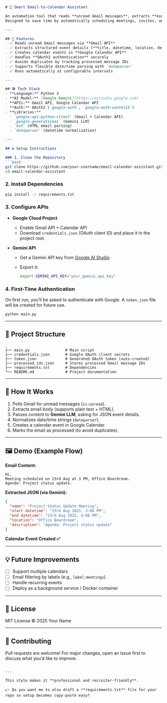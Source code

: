 ````markdown
# 📅 Smart Email-to-Calendar Assistant

An automation tool that reads **unread Gmail messages**, extracts **event details** using **Google Gemini AI**, and creates corresponding events in **Google Calendar**.  
Designed to save time by automatically scheduling meetings, invites, and reminders directly from your inbox.

---

## 🚀 Features
- ✅ Reads unread Gmail messages via **Gmail API**  
- ✅ Extracts structured event details (**title, datetime, location, description**) from unstructured text using **Gemini LLM**  
- ✅ Creates calendar events in **Google Calendar API**  
- ✅ Handles **OAuth2 authentication** securely  
- ✅ Avoids duplicates by tracking processed message IDs  
- ✅ Supports flexible date/time parsing with `dateparser`  
- ✅ Runs automatically at configurable intervals  

---

## 🛠️ Tech Stack
- **Language:** Python 3  
- **AI Model:** [Google Gemini](https://aistudio.google.com)  
- **APIs:** Gmail API, Google Calendar API  
- **Auth:** OAuth2 (`google-auth`, `google-auth-oauthlib`)  
- **Libraries:**  
  - `google-api-python-client` (Gmail + Calendar API)  
  - `google.generativeai` (Gemini LLM)  
  - `bs4` (HTML email parsing)  
  - `dateparser` (datetime normalization)  

---

## ⚙️ Setup Instructions

### 1. Clone the Repository
```bash
git clone https://github.com/your-username/email-calendar-assistant.git
cd email-calendar-assistant
````

### 2. Install Dependencies

```bash
pip install -r requirements.txt
```

### 3. Configure APIs

* **Google Cloud Project**

  * Enable Gmail API + Calendar API
  * Download `credentials.json` (OAuth client ID) and place it in the project root.

* **Gemini API**

  * Get a Gemini API key from [Google AI Studio](https://aistudio.google.com/app/apikey).
  * Export it:

    ```bash
    export GEMINI_API_KEY="your_gemini_api_key"
    ```

### 4. First-Time Authentication

On first run, you’ll be asked to authenticate with Google. A `token.json` file will be created for future use.

```bash
python main.py
```

---

## 📂 Project Structure

```
.
├── main.py                # Main script
├── credentials.json       # Google OAuth client secrets
├── token.json             # Generated OAuth token (auto-created)
├── processed_ids.json     # Stores processed Gmail message IDs
├── requirements.txt       # Dependencies
└── README.md              # Project documentation
```

---

## 🧩 How It Works

1. Polls Gmail for unread messages (`is:unread`).
2. Extracts email body (supports plain text + HTML).
3. Passes content to **Gemini LLM**, asking for JSON event details.
4. Normalizes date/time strings (`dateparser`).
5. Creates a calendar event in Google Calendar.
6. Marks the email as processed (to avoid duplicates).

---

## 🖼️ Demo (Example Flow)

**Email Content:**

```
Hi,
Meeting scheduled on 23rd Aug at 3 PM, Office Boardroom.
Agenda: Project status update.
```

**Extracted JSON (via Gemini):**

```json
{
  "name": "Project Status Update Meeting",
  "start datetime": "23rd Aug 2025, 3:00 PM",
  "end datetime": "23rd Aug 2025, 4:00 PM",
  "location": "Office Boardroom",
  "description": "Agenda: Project status update"
}
```

**Calendar Event Created ✅**

---

## 💡 Future Improvements

* [ ] Support multiple calendars
* [ ] Email filtering by labels (e.g., `label:meetings`)
* [ ] Handle recurring events
* [ ] Deploy as a background service / Docker container

---

## 📜 License

MIT License © 2025 Your Name

---

## 🤝 Contributing

Pull requests are welcome! For major changes, open an issue first to discuss what you’d like to improve.

```

---

This style makes it **professional and recruiter-friendly**.  

👉 Do you want me to also draft a **requirements.txt** file for your repo so setup becomes copy-paste easy?
```
